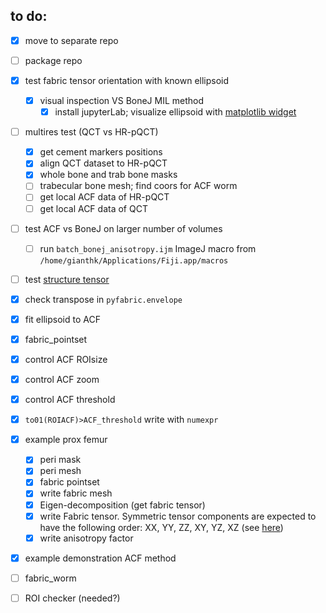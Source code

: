 ## to do:
- [X] move to separate repo
- [ ] package repo
- [X] test fabric tensor orientation with known ellipsoid
  - [X] visual inspection VS BoneJ MIL method
    - [X] install jupyterLab; visualize ellipsoid with [matplotlib widget](https://github.com/matplotlib/ipympl)
- [ ] multires test (QCT vs HR-pQCT)
  - [X] get cement markers positions
  - [X] align QCT dataset to HR-pQCT
  - [X] whole bone and trab bone masks
  - [ ] trabecular bone mesh; find coors for ACF worm
  - [ ] get local ACF data of HR-pQCT
  - [ ] get local ACF data of QCT
- [ ] test ACF vs BoneJ on larger number of volumes
    - [ ] run `batch_bonej_anisotropy.ijm` ImageJ macro from `/home/gianthk/Applications/Fiji.app/macros`
- [ ] test [structure tensor](https://github.com/Skielex/structure-tensor)

- [X] check transpose in `pyfabric.envelope`  
- [X] fit ellipsoid to ACF
- [X] fabric_pointset
- [X] control ACF ROIsize
- [X] control ACF zoom
- [X] control ACF threshold
- [X] `to01(ROIACF)>ACF_threshold` write with `numexpr`
- [X] example prox femur
  - [X] peri mask
  - [X] peri mesh
  - [X] fabric pointset
  - [X] write fabric mesh
  - [X] Eigen-decomposition (get fabric tensor)
  - [X] write Fabric tensor. Symmetric tensor components are expected to have the following order: XX, YY, ZZ, XY, YZ, XZ (see [here](https://kitware.github.io/paraview-docs/latest/python/paraview.simple.TensorGlyph.html))
  - [X] write anisotropy factor
- [X] example demonstration ACF method
- [ ] fabric_worm
- [ ] ROI checker (needed?)
